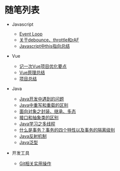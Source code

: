 # 随笔列表



- Javascript
  - [Event Loop](Javascript/event-loop.md)
  - [关于debounce、throttle和rAF](Javascript/debounce-throttle-requestAnimationFrame.md)
  - [Javascript中this指向总结](Javascript/js-this.md)

- Vue
  - [记一次Vue项目优化要点](Vue/project-optimization.md)
  - [Vue原理总结](Vue/vue-summary.md)
  - [项目总结](Vue/project-summary.md)
  
- Java
  - [Java开发中遇到的问题](Java/java-knowledge-point.md)
  - [Java中重写和重载的区别](Java/override&overloading.md)
  - [面向对象之封装、继承、多态](Java/object-oriented-features.md)
  - [接口和抽象类的区别](Java/interface&abstract.md)
  - [Java学习之多线程](Java/thread.md)
  - [什么是事务？事务的四个特性以及事务的隔离级别](Java/transaction.md)
  - [Java反射机制](Java/reflection.md)
  - [Java泛型](Java/generics.md)
 
- 开发工具
  - [Git相关实用操作](dev-tools/git.md)


[^_^]:备注下该文档网站搭建工具[docsify](https://docsify.js.org/#/quickstart)
